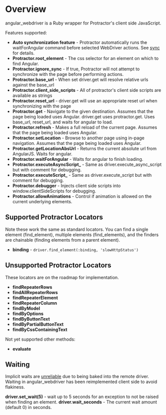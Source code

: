 # Overview

angular_webdriver is a Ruby wrapper for Protractor's client side JavaScript.

Features supported:

- **Auto synchronization feature** - Protractor automatically 
  runs the waitForAngular command before selected WebDriver actions.
  See [sync](sync.md) for details.
- **Protractor.root_element** -  The css selector for an element on which to find Angular.
- **Protractor.ignore_sync** - If true, Protractor will not attempt to synchronize with
  the page before performing actions.
- **Protractor.base_url** - When set driver.get will resolve relative urls
  against the base_url
- **Protractor.client_side_scripts** - All of protractor's client side scripts
  are available as strings
- **Protractor.reset_url** - driver.get will use an appropriate reset url when 
  synchronizing with the page
- **Protractor.get** - Navigate to the given destination. Assumes that the page
  being loaded uses Angular. driver.get uses protractor.get. Uses base_url,
  reset_url, and waits for angular to load.
- **Protractor.refresh** - Makes a full reload of the current page. Assumes
  that the page being loaded uses Angular.
- **Protractor.setLocation** - Browse to another page using in-page navigation.
  Assumes that the page being loaded uses Angular.
- **Protractor.getLocationAbsUrl** - Returns the current absolute url from
  AngularJS. Waits for angular.
- **Protractor.waitForAngular** - Waits for angular to finish loading.
- **Protractor.executeAsyncScript_** - Same as driver.execute_async_script
  but with comment for debugging.
- **Protractor.executeScript_** - Same as driver.execute_script but with
  comment for debugging.
- **Protractor.debugger** - Injects client side scripts into 
  window.clientSideScripts for debugging.
- **Protractor.allowAnimations** - Control if animation is allowed on
  the current underlying elements.
  
## Supported Protractor Locators
 
Note these work the same as standard locators.
You can find a single element (find_element), multiple elements (find_elements),
and the finders are chainable (finding elements from a parent element).

- **binding** - `driver.find_element(:binding, 'slowHttpStatus')`

## Unsupported Protractor Locators

These locators are on the roadmap for implementation.

- **findRepeaterRows**
- **findAllRepeaterRows**
- **findRepeaterElement**
- **findRepeaterColumn**
- **findByModel**
- **findByOptions**
- **findByButtonText**
- **findByPartialButtonText**
- **findByCssContainingText**

Not yet supported other methods:

- **evaluate**

## Waiting

Implicit waits are [unreliable](http://stackoverflow.com/questions/15164742/combining-implicit-wait-and-explicit-wait-together-results-in-unexpected-wait-ti#answer-15174978)
due to being baked into the remote driver. Waiting in angular_webdriver has been
reimplemented client side to avoid flakiness.
 
**driver.set_wait(5)** - wait up to 5 seconds for an exception to not be raised
                         when finding an element.
**driver.wait_seconds** - The current wait amount (default 0) in seconds.
